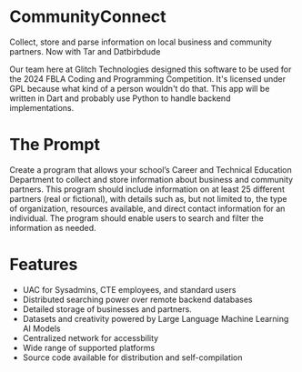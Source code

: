 # CommunityConnect
Collect, store and parse information on local business and community partners. Now with Tar and Datbirbdude

Our team here at Glitch Technologies designed this software to be used for the 2024 FBLA Coding and Programming Competition. It's licensed under GPL because what kind of a person wouldn't do that. This app will be written in Dart and probably use Python to handle backend implementations.

# The Prompt
Create a program that allows your school’s Career and Technical Education Department to
collect and store information about business and community partners. This program should
include information on at least 25 different partners (real or fictional), with details such as,
but not limited to, the type of organization, resources available, and direct contact
information for an individual. The program should enable users to search and filter the
information as needed.

# Features
- UAC for Sysadmins, CTE employees, and standard users
- Distributed searching power over remote backend databases
- Detailed storage of businesses and partners.
- Datasets and creativity powered by Large Language Machine Learning AI Models
- Centralized network for accessbility
- Wide range of supported platforms
- Source code available for distribution and self-compilation
